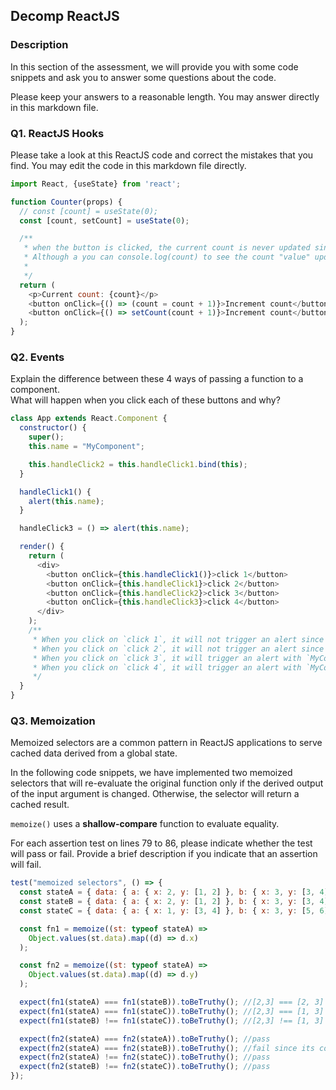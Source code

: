 ## Decomp ReactJS

### Description

In this section of the assessment, we will provide you with some code snippets and ask you to answer some questions about the code.

Please keep your answers to a reasonable length. You may answer directly in this markdown file.

### Q1. ReactJS Hooks

Please take a look at this ReactJS code and correct the mistakes that you find. You may edit the code in this markdown file directly.

```javascript
import React, {useState} from 'react';

function Counter(props) {
  // const [count] = useState(0);
  const [count, setCount] = useState(0);

  /**
   * when the button is clicked, the current count is never updated since it doesn't trigger a re-render.
   * Although a you can console.log(count) to see the count "value" update, it doesn't actually update the actual * * value of the counter since `count` is a state, and in order to see the state updated on the screen, a dispatch * function (setState) would need to be called to update the count
   *
   */
  return (
    <p>Current count: {count}</p>
    <button onClick={() => (count = count + 1)}>Increment count</button>
    <button onClick={() => setCount(count + 1)}>Increment count</button>
  );
}
```

### Q2. Events

Explain the difference between these 4 ways of passing a function to a component. </br>
What will happen when you click each of these buttons and why?

```javascript
class App extends React.Component {
  constructor() {
    super();
    this.name = "MyComponent";

    this.handleClick2 = this.handleClick1.bind(this);
  }

  handleClick1() {
    alert(this.name);
  }

  handleClick3 = () => alert(this.name);

  render() {
    return (
      <div>
        <button onClick={this.handleClick1()}>click 1</button>
        <button onClick={this.handleClick1}>click 2</button>
        <button onClick={this.handleClick2}>click 3</button>
        <button onClick={this.handleClick3}>click 4</button>
      </div>
    );
    /**
     * When you click on `click 1`, it will not trigger an alert since it has not been bound to the class. However, on each re-render of the app, the handleClick1 method is triggered because it is being invoked directly within the class.
     * When you click on `click 2`, it will not trigger an alert since it has not been bound to the class.
     * When you click on `click 3`, it will trigger an alert with `MyComponent` since it has been bound to the class correctly.
     * When you click on `click 4`, it will trigger an alert with `MyComponent` since it is using an arrow function to invoke the alert
     */
  }
}
```

### Q3. Memoization

Memoized selectors are a common pattern in ReactJS applications to serve cached data derived from a global state.

In the following code snippets, we have implemented two memoized selectors that will re-evaluate the original function only if the derived output of the input argument is changed. Otherwise, the selector will return a cached result.

`memoize()` uses a <strong>shallow-compare</strong> function to evaluate equality.

For each assertion test on lines 79 to 86, please indicate whether the test will pass or fail. Provide a brief description if you indicate that an assertion will fail.

```javascript
test("memoized selectors", () => {
  const stateA = { data: { a: { x: 2, y: [1, 2] }, b: { x: 3, y: [3, 4] } } };
  const stateB = { data: { a: { x: 2, y: [1, 2] }, b: { x: 3, y: [3, 4] } } };
  const stateC = { data: { a: { x: 1, y: [3, 4] }, b: { x: 3, y: [5, 6] } } };

  const fn1 = memoize((st: typeof stateA) =>
    Object.values(st.data).map((d) => d.x)
  );

  const fn2 = memoize((st: typeof stateA) =>
    Object.values(st.data).map((d) => d.y)
  );

  expect(fn1(stateA) === fn1(stateB)).toBeTruthy(); //[2,3] === [2, 3] pass
  expect(fn1(stateA) === fn1(stateC)).toBeTruthy(); //[2,3] === [1, 3] fail since the scalar values are not equal
  expect(fn1(stateB) !== fn1(stateC)).toBeTruthy(); //[2,3] !== [1, 3] pass

  expect(fn2(stateA) === fn2(stateA)).toBeTruthy(); //pass
  expect(fn2(stateA) === fn2(stateB)).toBeTruthy(); //fail since its comparing 2 different instances of arrays
  expect(fn2(stateA) !== fn2(stateC)).toBeTruthy(); //pass
  expect(fn2(stateB) !== fn2(stateC)).toBeTruthy(); //pass
});
```
